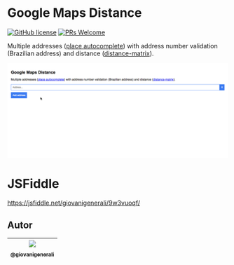
# Google Maps Distance

[![GitHub license](https://img.shields.io/github/license/wgenial/googlemaps-calculate-distance.svg)](https://github.com/wgenial/googlemaps-calculate-distance/blob/master/LICENSE)
[![PRs Welcome](https://img.shields.io/badge/PRs-welcome-brightgreen.svg)](https://github.com/wgenial/googlemaps-calculate-distance/pulls)

Multiple addresses ([place autocomplete](https://developers.google.com/places/web-service/autocomplete)) with address number validation (Brazilian address) and distance ([distance-matrix](https://developers.google.com/maps/documentation/distance-matrix/start)).

![screenshot](screenshot.gif)

# JSFiddle
https://jsfiddle.net/giovanigenerali/9w3vuoqf/

## Autor
| [<img src="https://avatars0.githubusercontent.com/u/41435?v=4&s=120"><br><sub>@giovanigenerali</sub>](https://github.com/giovanigenerali) |
| :---: |
